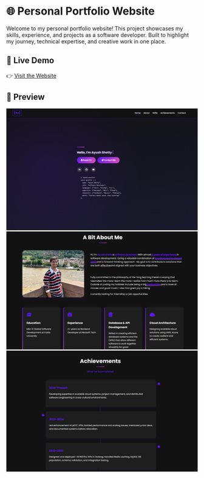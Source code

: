 # 🌐 Personal Portfolio Website

Welcome to my personal portfolio website! This project showcases my skills, experience, and projects as a software developer. Built to highlight my journey, technical expertise, and creative work in one place.

## 🚀 Live Demo

👉 [Visit the Website](https://ayushshettydev.netlify.app/)  


## 📸 Preview

![Portfolio Preview](./assets/Screenshot%202025-04-29%20193736.png)
![Portfolio Preview](./assets/Screenshot%202025-04-29%20193756.png)
![Portfolio Preview](./assets/Screenshot%202025-04-29%20193822.png)



